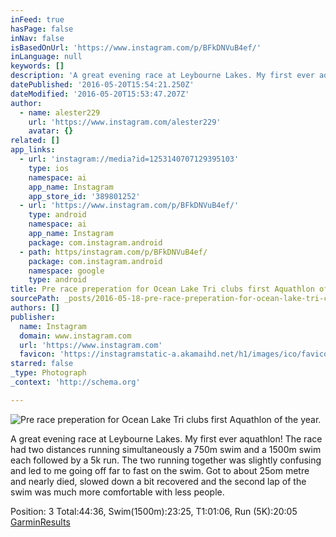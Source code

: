 ```yaml
---
inFeed: true
hasPage: false
inNav: false
isBasedOnUrl: 'https://www.instagram.com/p/BFkDNVuB4ef/'
inLanguage: null
keywords: []
description: 'A great evening race at Leybourne Lakes. My first ever aquathlon! The race had two distances running simultaneously a 750m swim and a 1500m swim each followed by a 5k run. The two running together was slightly confusing and led to me going off far to fast on the swim. Got to about 25om metre and nearly died, slowed down a bit recovered and the second lap of the swim was much more comfortable with less people.'
datePublished: '2016-05-20T15:54:21.250Z'
dateModified: '2016-05-20T15:53:47.207Z'
author:
  - name: alester229
    url: 'https://www.instagram.com/alester229'
    avatar: {}
related: []
app_links:
  - url: 'instagram://media?id=1253140707129395103'
    type: ios
    namespace: ai
    app_name: Instagram
    app_store_id: '389801252'
  - url: 'https://www.instagram.com/p/BFkDNVuB4ef/'
    type: android
    namespace: ai
    app_name: Instagram
    package: com.instagram.android
  - path: https/instagram.com/p/BFkDNVuB4ef/
    package: com.instagram.android
    namespace: google
    type: android
title: Pre race preperation for Ocean Lake Tri clubs first Aquathlon of the year.
sourcePath: _posts/2016-05-18-pre-race-preperation-for-ocean-lake-tri-clubs-first-aquathlo.md
authors: []
publisher:
  name: Instagram
  domain: www.instagram.com
  url: 'https://www.instagram.com'
  favicon: 'https://instagramstatic-a.akamaihd.net/h1/images/ico/favicon.ico/dfa85bb1fd63.ico'
starred: false
_type: Photograph
_context: 'http://schema.org'

---
```

![Pre race preperation for Ocean Lake Tri clubs first Aquathlon of the year.](https://scontent.cdninstagram.com/t51.2885-15/s640x640/sh0.08/e35/13181535_1127673407253879_1632198945_n.jpg?ig_cache_key=MTI1MzE0MDcwNzEyOTM5NTEwMw%3D%3D.2)

A great evening race at Leybourne Lakes. My first ever aquathlon! The race had two distances running simultaneously a 750m swim and a 1500m swim each followed by a 5k run. The two running together was slightly confusing and led to me going off far to fast on the swim. Got to about 25om metre and nearly died, slowed down a bit recovered and the second lap of the swim was much more comfortable with less people.

Position: 3 Total:44:36, Swim(1500m):23:25, T1:01:06, Run (5K):20:05 [Garmin][0][Results][1]

[0]: https://connect.garmin.com/modern/activity/1174045814
[1]: http://www.oceanlaketri.co.uk/assets/files/18%20May%2016%20Aquathon%20results.pdf